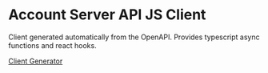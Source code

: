 # Account Server API JS Client

Client generated automatically from the OpenAPI. Provides typescript async functions and react hooks.

[Client Generator](https://github.com/InformaticsMatters/openapi-js-client-generator)

